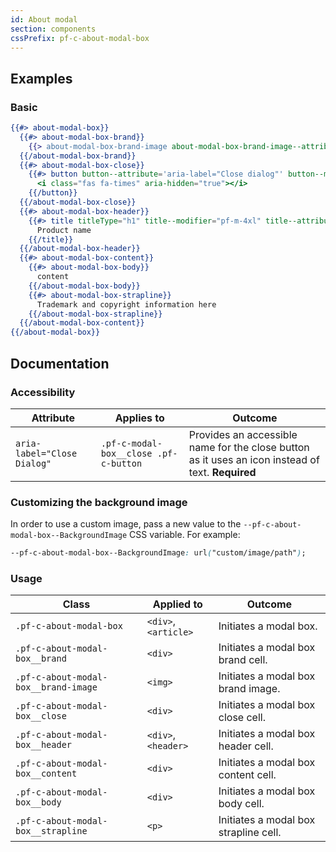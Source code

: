 ```yaml
---
id: About modal
section: components
cssPrefix: pf-c-about-modal-box
---
```


## Examples
### Basic
```hbs isFullscreen
{{#> about-modal-box}}
  {{#> about-modal-box-brand}}
    {{> about-modal-box-brand-image about-modal-box-brand-image--attribute='src="/assets/images/pf_mini_logo_white.svg" alt="PatternFly brand logo"'}}
  {{/about-modal-box-brand}}
  {{#> about-modal-box-close}}
    {{#> button button--attribute='aria-label="Close dialog"' button--modifier="pf-m-plain"}}
      <i class="fas fa-times" aria-hidden="true"></i>
    {{/button}}
  {{/about-modal-box-close}}
  {{#> about-modal-box-header}}
    {{#> title titleType="h1" title--modifier="pf-m-4xl" title--attribute='id="about-modal-title"'}}
      Product name
    {{/title}}
  {{/about-modal-box-header}}
  {{#> about-modal-box-content}}
    {{#> about-modal-box-body}}
      content
    {{/about-modal-box-body}}
    {{#> about-modal-box-strapline}}
      Trademark and copyright information here
    {{/about-modal-box-strapline}}
  {{/about-modal-box-content}}
{{/about-modal-box}}
```

## Documentation
### Accessibility
| Attribute | Applies to | Outcome |
| -- | -- | -- |
| `aria-label="Close Dialog"` | `.pf-c-modal-box__close .pf-c-button` | Provides an accessible name for the close button as it uses an icon instead of text. **Required** |

### Customizing the background image
In order to use a custom image, pass a new value to the `--pf-c-about-modal-box--BackgroundImage` CSS variable. For example:

```css
--pf-c-about-modal-box--BackgroundImage: url("custom/image/path");
```

### Usage
| Class | Applied to | Outcome |
| -- | -- | -- |
| `.pf-c-about-modal-box` |  `<div>`, `<article>`  |  Initiates a modal box. |
| `.pf-c-about-modal-box__brand` |  `<div>` |  Initiates a modal box brand cell. |
| `.pf-c-about-modal-box__brand-image` |  `<img>` |  Initiates a modal box brand image. |
| `.pf-c-about-modal-box__close` |  `<div>` |  Initiates a modal box close cell. |
| `.pf-c-about-modal-box__header` |  `<div>`, `<header>` |  Initiates a modal box header cell. |
| `.pf-c-about-modal-box__content` |  `<div>` |  Initiates a modal box content cell. |
| `.pf-c-about-modal-box__body` |  `<div>` |  Initiates a modal box body cell. |
| `.pf-c-about-modal-box__strapline` |  `<p>` |  Initiates a modal box strapline cell. |
